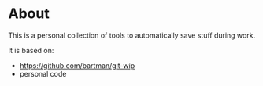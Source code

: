 # About

This is a personal collection of tools to automatically save stuff during work.

It is based on:

- <https://github.com/bartman/git-wip>
- personal code
